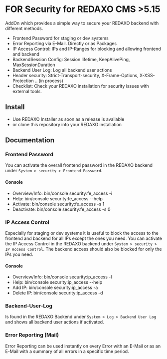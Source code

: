 # FOR Security for REDAXO CMS >5.15

AddOn which provides a simple way to secure your REDAXO backend with different methods.

* Frontend Password for staging or dev systems
* Error Reporting via E-Mail. Directly or as Packages
* IP Access Control: IPs and IP-Ranges for blocking and allowing frontend and backend 
* BackendSession Config: Session lifetime, KeepAlivePing, MaxSessionDuration
* Backend User Log: Log all backend user actions
* Header security: Strict-Transport-security, X-Frame-Options, X-XSS-Protection .. (in process)
* Checklist: Check your REDAXO installation for security issues with external tools.

## Install

* Use REDAXO Installer as soon as a release is available
* or clone this repository into your REDAXO installation

## Documentation

### Frontend Password

You can activate the overall frontend password in the REDAXO backend under `System > security > Frontend Password`.

#### Console

* Overview/Info: bin/console security:fe_access -i
* Help: bin/console security:fe_access --help
* Activate: bin/console security:fe_access -s 1
* Deactivate: bin/console security:fe_access -s 0

### IP Access Control

Especially for staging or dev systems it is useful to block the access to the frontend and backend for all IPs except the ones you need. You can activate the IP Access Control in the REDAXO backend under `System > security > IP Access Control`. 
The backend access should also be blocked for only the IPs you need. 

#### Console

* Overview/Info: bin/console security:ip_access -l
* Help: bin/console security:ip_access --help
* Add IP: bin/console security:ip_access -a
* Delete IP: bin/console security:ip_access -d

### Backend-User-Log

Is found in the REDAXO Backend under `System > Log > Backend User Log` and shows all backend user actions if activated.

### Error Reporting (Mail)

Error Reporting can be used instantly on every Error with an E-Mail or as an E-Mail with a summary of all errors in a specific time period.
